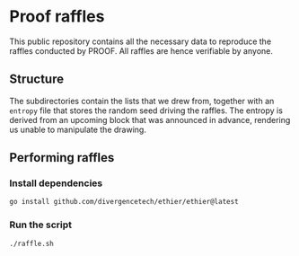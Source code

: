 # Proof raffles

This public repository contains all the necessary data to reproduce the raffles conducted by PROOF.
All raffles are hence verifiable by anyone.

## Structure

The subdirectories contain the lists that we drew from, together with an `entropy` file that stores the random seed driving the raffles.
The entropy is derived from an upcoming block that was announced in advance, rendering us unable to manipulate the drawing.

## Performing raffles

### Install dependencies

```bash
go install github.com/divergencetech/ethier/ethier@latest
```

### Run the script

```bash
./raffle.sh
```
